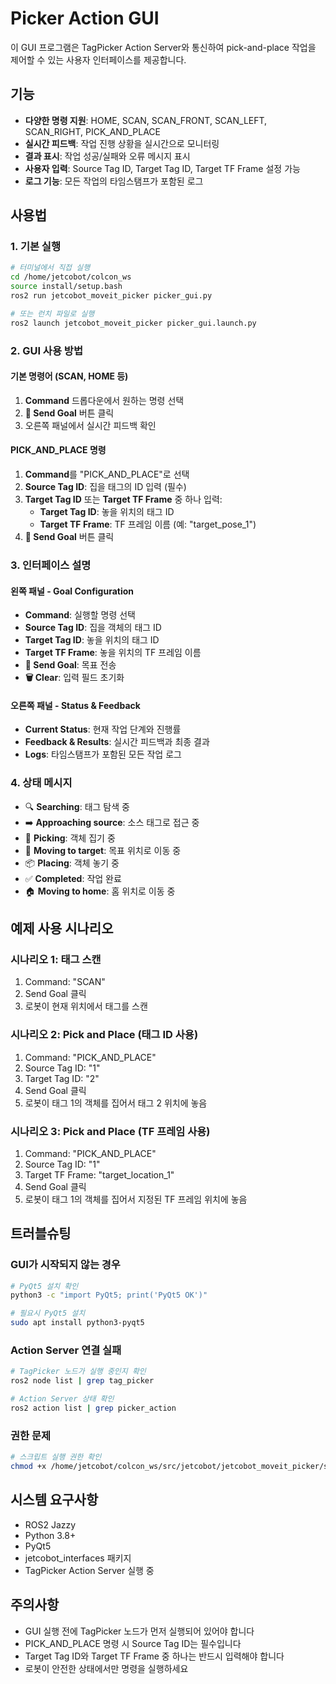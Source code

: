 # Picker Action GUI

이 GUI 프로그램은 TagPicker Action Server와 통신하여 pick-and-place 작업을 제어할 수 있는 사용자 인터페이스를 제공합니다.

## 기능

- **다양한 명령 지원**: HOME, SCAN, SCAN_FRONT, SCAN_LEFT, SCAN_RIGHT, PICK_AND_PLACE
- **실시간 피드백**: 작업 진행 상황을 실시간으로 모니터링
- **결과 표시**: 작업 성공/실패와 오류 메시지 표시
- **사용자 입력**: Source Tag ID, Target Tag ID, Target TF Frame 설정 가능
- **로그 기능**: 모든 작업의 타임스탬프가 포함된 로그

## 사용법

### 1. 기본 실행

```bash
# 터미널에서 직접 실행
cd /home/jetcobot/colcon_ws
source install/setup.bash
ros2 run jetcobot_moveit_picker picker_gui.py

# 또는 런치 파일로 실행
ros2 launch jetcobot_moveit_picker picker_gui.launch.py
```

### 2. GUI 사용 방법

#### 기본 명령어 (SCAN, HOME 등)
1. **Command** 드롭다운에서 원하는 명령 선택
2. **🚀 Send Goal** 버튼 클릭
3. 오른쪽 패널에서 실시간 피드백 확인

#### PICK_AND_PLACE 명령
1. **Command**를 "PICK_AND_PLACE"로 선택
2. **Source Tag ID**: 집을 태그의 ID 입력 (필수)
3. **Target Tag ID** 또는 **Target TF Frame** 중 하나 입력:
   - **Target Tag ID**: 놓을 위치의 태그 ID
   - **Target TF Frame**: TF 프레임 이름 (예: "target_pose_1")
4. **🚀 Send Goal** 버튼 클릭

### 3. 인터페이스 설명

#### 왼쪽 패널 - Goal Configuration
- **Command**: 실행할 명령 선택
- **Source Tag ID**: 집을 객체의 태그 ID
- **Target Tag ID**: 놓을 위치의 태그 ID
- **Target TF Frame**: 놓을 위치의 TF 프레임 이름
- **🚀 Send Goal**: 목표 전송
- **🗑️ Clear**: 입력 필드 초기화

#### 오른쪽 패널 - Status & Feedback
- **Current Status**: 현재 작업 단계와 진행률
- **Feedback & Results**: 실시간 피드백과 최종 결과
- **Logs**: 타임스탬프가 포함된 모든 작업 로그

### 4. 상태 메시지

- 🔍 **Searching**: 태그 탐색 중
- ➡️ **Approaching source**: 소스 태그로 접근 중
- 🤏 **Picking**: 객체 집기 중
- 🚚 **Moving to target**: 목표 위치로 이동 중
- 📦 **Placing**: 객체 놓기 중
- ✅ **Completed**: 작업 완료
- 🏠 **Moving to home**: 홈 위치로 이동 중

## 예제 사용 시나리오

### 시나리오 1: 태그 스캔
1. Command: "SCAN"
2. Send Goal 클릭
3. 로봇이 현재 위치에서 태그를 스캔

### 시나리오 2: Pick and Place (태그 ID 사용)
1. Command: "PICK_AND_PLACE"
2. Source Tag ID: "1"
3. Target Tag ID: "2"
4. Send Goal 클릭
5. 로봇이 태그 1의 객체를 집어서 태그 2 위치에 놓음

### 시나리오 3: Pick and Place (TF 프레임 사용)
1. Command: "PICK_AND_PLACE"
2. Source Tag ID: "1"
3. Target TF Frame: "target_location_1"
4. Send Goal 클릭
5. 로봇이 태그 1의 객체를 집어서 지정된 TF 프레임 위치에 놓음

## 트러블슈팅

### GUI가 시작되지 않는 경우
```bash
# PyQt5 설치 확인
python3 -c "import PyQt5; print('PyQt5 OK')"

# 필요시 PyQt5 설치
sudo apt install python3-pyqt5
```

### Action Server 연결 실패
```bash
# TagPicker 노드가 실행 중인지 확인
ros2 node list | grep tag_picker

# Action Server 상태 확인
ros2 action list | grep picker_action
```

### 권한 문제
```bash
# 스크립트 실행 권한 확인
chmod +x /home/jetcobot/colcon_ws/src/jetcobot/jetcobot_moveit_picker/scripts/picker_gui.py
```

## 시스템 요구사항

- ROS2 Jazzy
- Python 3.8+
- PyQt5
- jetcobot_interfaces 패키지
- TagPicker Action Server 실행 중

## 주의사항

- GUI 실행 전에 TagPicker 노드가 먼저 실행되어 있어야 합니다
- PICK_AND_PLACE 명령 시 Source Tag ID는 필수입니다
- Target Tag ID와 Target TF Frame 중 하나는 반드시 입력해야 합니다
- 로봇이 안전한 상태에서만 명령을 실행하세요
